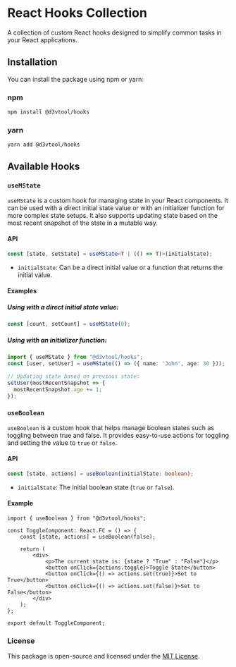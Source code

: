 # React Hooks Collection

A collection of custom React hooks designed to simplify common tasks in your React applications.

## Installation

You can install the package using npm or yarn:

### npm

```bash
npm install @d3vtool/hooks
```

### yarn

```bash
yarn add @d3vtool/hooks
```

## Available Hooks

### `useMState`

`useMState` is a custom hook for managing state in your React components. It can be used with a direct initial state value or with an initializer function for more complex state setups. It also supports updating state based on the most recent snapshot of the state in a mutable way.

#### API

```ts
const [state, setState] = useMState<T | (() => T)>(initialState);
```

- `initialState`: Can be a direct initial value or a function that returns the initial value.

#### Examples

##### Using with a direct initial state value:

```ts
const [count, setCount] = useMState(0);
```

##### Using with an initializer function:

```ts
import { useMState } from "@d3vtool/hooks";
const [user, setUser] = useMState(() => ({ name: 'John', age: 30 }));

// Updating state based on previous state:
setUser(mostRecentSnapshot => {
  mostRecentSnapshot.age += 1;
});
```

### `useBoolean`

`useBoolean` is a custom hook that helps manage boolean states such as toggling between true and false. It provides easy-to-use actions for toggling and setting the value to `true` or `false`.

#### API

```ts
const [state, actions] = useBoolean(initialState: boolean);
```

- `initialState`: The initial boolean state (`true` or `false`).

#### Example

```tsx
import { useBoolean } from "@d3vtool/hooks";

const ToggleComponent: React.FC = () => {
    const [state, actions] = useBoolean(false);

    return (
        <div>
            <p>The current state is: {state ? "True" : "False"}</p>
            <button onClick={actions.toggle}>Toggle State</button>
            <button onClick={() => actions.set(true)}>Set to True</button>
            <button onClick={() => actions.set(false)}>Set to False</button>
        </div>
    );
};

export default ToggleComponent;
```

### License

This package is open-source and licensed under the [MIT License](LICENSE).
